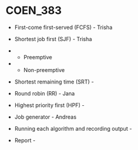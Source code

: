 # COEN_383

- First-come first-served (FCFS) - Trisha

- Shortest job first (SJF) - Trisha
- - Preemptive
- - Non-preemptive

- Shortest remaining time (SRT) - 

- Round robin (RR) - Jana

- Highest priority first (HPF) - 

- Job generator - Andreas

- Running each algorithm and recording output - 

- Report - 

